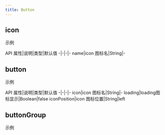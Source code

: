 ```yaml
---
title: Button
---
```


## icon

示例
<ClientOnly>
<icon-demos></icon-demos>
</ClientOnly>

API
属性|说明|类型|默认值
-|-|-|-
name|icon 图标名|String|-



## button

示例
<ClientOnly>
<button-demos></button-demos>
</ClientOnly>

API
属性|说明|类型|默认值
-|-|-|-
icon|icon 图标名|String|-
loading|loading图标显示|Boolean|false
iconPosition|icon 图标位置|String|left

## buttonGroup

示例
<ClientOnly>
<buttonGroup-demo></buttonGroup-demo>
</ClientOnly>
